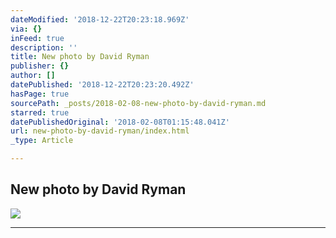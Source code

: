 ```yaml
---
dateModified: '2018-12-22T20:23:18.969Z'
via: {}
inFeed: true
description: ''
title: New photo by David Ryman
publisher: {}
author: []
datePublished: '2018-12-22T20:23:20.492Z'
hasPage: true
sourcePath: _posts/2018-02-08-new-photo-by-david-ryman.md
starred: true
datePublishedOriginal: '2018-02-08T01:15:48.041Z'
url: new-photo-by-david-ryman/index.html
_type: Article

---
```

<article style=""><h1>New photo by David Ryman</h1><img src="https://lh3.googleusercontent.com/74bo8pa09849eNCJSiqrI8zi2qovFJcuEWJg1rYJLMsVOz8jfERU54Sa7gSXRDrWhyTVZVO0rBHQ22aD=w600-h315-p-k" /></article>

---